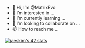 - 👋 Hi, I’m @MatrixEvo
- 👀 I’m interested in ...
- 🌱 I’m currently learning ...
- 💞️ I’m looking to collaborate on ...
- 📫 How to reach me ...

<!---
MatrixEvo/MatrixEvo is a ✨ special ✨ repository because its `README.md` (this file) appears on your GitHub profile.
You can click the Preview link to take a look at your changes.
--->

[![jaeskim's 42 stats](https://badge42.herokuapp.com/api/stats/nkay-hoo?cursus=C%20Piscine)](https://github.com/JaeSeoKim/badge42)
